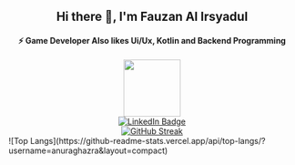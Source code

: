 <div align="center">
  <h2>Hi there 👋, I'm Fauzan Al Irsyadul</h2>
  <h4>⚡ Game Developer Also likes Ui/Ux, Kotlin and Backend Programming</h4>
</div>
<div id="header" align="center">
  <img src="https://media.giphy.com/media/EmXcVvHAgLTWyOSItd/giphy.gif" width="100"/>
  <div id="badges">
  <a href=https://www.linkedin.com/in/fauzanirsyad/">
    <img src="https://img.shields.io/badge/LinkedIn-blue?style=for-the-badge&logo=linkedin&logoColor=white" alt="LinkedIn Badge"/>
  </a>
</div>
</div>
<div align="center"><a href="https://git.io/streak-stats"><img src="https://github-readme-streak-stats.herokuapp.com?user=fauzannet&theme=material&mode=weekly" alt="GitHub Streak" /></a></div>
![Top Langs](https://github-readme-stats.vercel.app/api/top-langs/?username=anuraghazra&layout=compact)
<!--
**fauzannet/fauzannet** is a ✨ _special_ ✨ repository because its `README.md` (this file) appears on your GitHub profile.

### 

Here are some ideas to get you started:

- 🔭 I’m currently working on ...
- 🌱 I’m currently learning ...
- 👯 I’m looking to collaborate on ...
- 🤔 I’m looking for help with ...
- 💬 Ask me about ...
- 📫 How to reach me: ...
- 😄 Pronouns: ...
- ⚡ Fun fact: ...
-->
